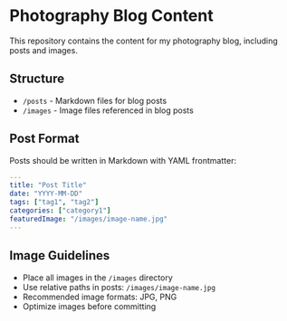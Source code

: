 # Photography Blog Content

This repository contains the content for my photography blog, including posts and images.

## Structure

- `/posts` - Markdown files for blog posts
- `/images` - Image files referenced in blog posts

## Post Format

Posts should be written in Markdown with YAML frontmatter:

```yaml
---
title: "Post Title"
date: "YYYY-MM-DD"
tags: ["tag1", "tag2"]
categories: ["category1"]
featuredImage: "/images/image-name.jpg"
---
```

## Image Guidelines

- Place all images in the `/images` directory
- Use relative paths in posts: `/images/image-name.jpg`
- Recommended image formats: JPG, PNG
- Optimize images before committing
